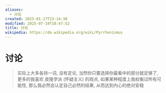 ```yaml
---
aliases:
  - 讨论
created: 2025-01-17T23:14:30
modified: 2025-07-19T10:47:52
title: 讨论
wikipedia: https://de.wikipedia.org/wiki/Pyrrhonismus
---
```


# 讨论

> 实际上大多各持一词, 没有定论, 当然你只要选择你最看中的部分就足够了, 更多的我喜欢 皮隆学派 (怀疑主义) 的观点, 如果某种程度上我权衡过所有可能性, 那么我必然会认定自己必然的结果, 从而达到内心的绝对安稳
